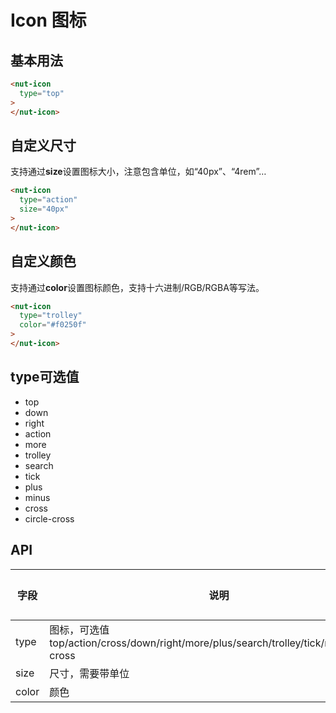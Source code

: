 # Icon 图标

## 基本用法

```html
<nut-icon 
  type="top"
>
</nut-icon>
```
## 自定义尺寸

支持通过**size**设置图标大小，注意包含单位，如“40px”、“4rem”…

```html
<nut-icon 
  type="action" 
  size="40px"
>
</nut-icon>
```

## 自定义颜色

支持通过**color**设置图标颜色，支持十六进制/RGB/RGBA等写法。

```html
<nut-icon 
  type="trolley" 
  color="#f0250f"
>
</nut-icon>
```

## type可选值
* top
* down
* right
* action
* more
* trolley
* search
* tick
* plus
* minus
* cross
* circle-cross


## API

| 字段 | 说明 | 类型 | 默认值
|----- | ----- | ----- | ----- 
| type | 图标，可选值top/action/cross/down/right/more/plus/search/trolley/tick/minus/circle-cross | String | -
| size | 尺寸，需要带单位 | String | -
| color | 颜色 | String | -